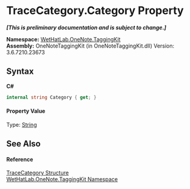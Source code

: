 # TraceCategory.Category Property 
 _**\[This is preliminary documentation and is subject to change.\]**_

**Namespace:**&nbsp;<a href="4e00c8ac-fc03-0e6d-d2fd-b2c7565a9aa0.md">WetHatLab.OneNote.TaggingKit</a><br />**Assembly:**&nbsp;OneNoteTaggingKit (in OneNoteTaggingKit.dll) Version: 3.6.7210.23673

## Syntax

**C#**<br />
``` C#
internal string Category { get; }
```


#### Property Value
Type: <a href="http://msdn2.microsoft.com/en-us/library/s1wwdcbf" target="_blank">String</a>

## See Also


#### Reference
<a href="692608a8-5e77-ecb8-4fcd-0edae6dceac2.md">TraceCategory Structure</a><br /><a href="4e00c8ac-fc03-0e6d-d2fd-b2c7565a9aa0.md">WetHatLab.OneNote.TaggingKit Namespace</a><br />